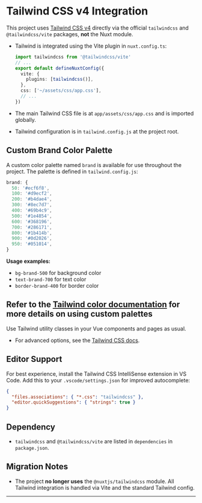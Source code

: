 # Tailwind CSS v4 Integration

This project uses [Tailwind CSS v4](https://tailwindcss.com/) directly via the official `tailwindcss` and `@tailwindcss/vite` packages, **not** the Nuxt module.

- Tailwind is integrated using the Vite plugin in `nuxt.config.ts`:

  ```ts
  import tailwindcss from '@tailwindcss/vite'
  // ...
  export default defineNuxtConfig({
    vite: {
      plugins: [tailwindcss()],
    },
    css: ['~/assets/css/app.css'],
    // ...
  })
  ```

- The main Tailwind CSS file is at `app/assets/css/app.css` and is imported globally.
- Tailwind configuration is in `tailwind.config.js` at the project root.

## Custom Brand Color Palette

A custom color palette named `brand` is available for use throughout the project. The palette is defined in `tailwind.config.js`:

```js
brand: {
  50: '#ecf6f8',
  100: '#d9ecf2',
  200: '#b4dae4',
  300: '#8ec7d7',
  400: '#69b4c9',
  500: '#1e4854',
  600: '#368196',
  700: '#286171',
  800: '#1b414b',
  900: '#0d2026',
  950: '#051014',
}
```

**Usage examples:**

- `bg-brand-500` for background color
- `text-brand-700` for text color
- `border-brand-400` for border color

## Refer to the [Tailwind color documentation](https://tailwindcss.com/docs/customizing-colors) for more details on using custom palettes

Use Tailwind utility classes in your Vue components and pages as usual.

- For advanced options, see the [Tailwind CSS docs](https://tailwindcss.com/docs/configuration).

## Editor Support

For best experience, install the Tailwind CSS IntelliSense extension in VS Code. Add this to your `.vscode/settings.json` for improved autocomplete:

```json
{
  "files.associations": { "*.css": "tailwindcss" },
  "editor.quickSuggestions": { "strings": true }
}
```

## Dependency

- `tailwindcss` and `@tailwindcss/vite` are listed in `dependencies` in `package.json`.

## Migration Notes

- The project **no longer uses** the `@nuxtjs/tailwindcss` module. All Tailwind integration is handled via Vite and the standard Tailwind config.

---
